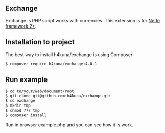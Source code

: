 Exchange
-------
Exchange is PHP script works with currencies. This extension is for [Nette framework 2+](http://nette.org/).

Installation to project
-----------------------
The best way to install h4kuna/exchange is using Composer:
```sh
$ composer require h4kuna/exchange:4.0.1
```

Run example
-----------
```sh
$ cd to/your/web/document/root
$ git clone git@github.com:h4kuna/exchange.git
$ cd exchange
$ mkdir tmp
$ chmod 777 tmp
$ composer install
```
Run in browser example.php and you can see how it is work.
